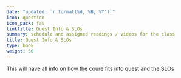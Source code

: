 ```yaml
---
date: "updated: `r format(%d, %B, %Y')`"
icon: question
icon_pack: fas
linktitle: Quest Info & SLOs
summary: schedule and assigned readings / videos for the class
title: Quest Info & SLOs
type: book
weight: 50
---
```



This will have all info on how the coure fits into quest and the SLOs